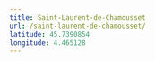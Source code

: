 ```yaml
---
title: Saint-Laurent-de-Chamousset
url: /saint-laurent-de-chamousset/
latitude: 45.7390854
longitude: 4.465128
---
```

